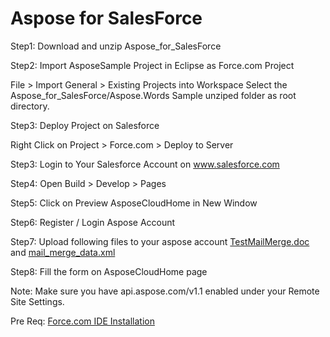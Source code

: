 Aspose for SalesForce
=====================
Step1: Download and unzip Aspose_for_SalesForce

Step2: Import AsposeSample Project in Eclipse as Force.com Project

File > Import
General > Existing Projects into Workspace
Select the Aspose_for_SalesForce/Aspose.Words Sample unziped folder as root directory.

Step3: Deploy Project on Salesforce

Right Click on Project > Force.com > Deploy to Server 

Step3: Login to Your Salesforce Account on www.salesforce.com

Step4: Open Build > Develop > Pages

Step5: Click on Preview AsposeCloudHome in New Window

Step6: Register / Login Aspose Account

Step7: Upload following files to your aspose account [TestMailMerge.doc](https://dl.dropbox.com/u/5464471/TestMailMerge.doc) and [mail_merge_data.xml](https://dl.dropbox.com/u/5464471/mail_merge_data.xml)

Step8: Fill the form on AsposeCloudHome page

Note: Make sure you have api.aspose.com/v1.1 enabled under your Remote Site Settings.

Pre Req: [Force.com IDE Installation](http://wiki.developerforce.com/page/Force.com_IDE_Installation)
